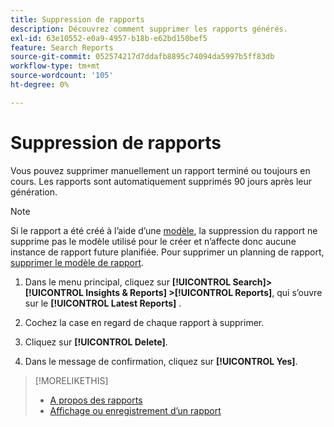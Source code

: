 ```yaml
---
title: Suppression de rapports
description: Découvrez comment supprimer les rapports générés.
exl-id: 63e10552-e0a9-4957-b18b-e62bd150bef5
feature: Search Reports
source-git-commit: 052574217d7ddafb8895c74094da5997b5ff83db
workflow-type: tm+mt
source-wordcount: '105'
ht-degree: 0%

---
```


# Suppression de rapports

Vous pouvez supprimer manuellement un rapport terminé ou toujours en cours. Les rapports sont automatiquement supprimés 90 jours après leur génération.

>[!NOTE]
>
>Si le rapport a été créé à l’aide d’une [modèle](/help/search-social-commerce/reports/automation/templates/template-about.md), la suppression du rapport ne supprime pas le modèle utilisé pour le créer et n’affecte donc aucune instance de rapport future planifiée. Pour supprimer un planning de rapport, [supprimer le modèle de rapport](/help/search-social-commerce/reports/automation/templates/template-delete.md).

1. Dans le menu principal, cliquez sur **[!UICONTROL Search]> [!UICONTROL Insights & Reports] >[!UICONTROL Reports]**, qui s’ouvre sur le **[!UICONTROL Latest Reports]** .

1. Cochez la case en regard de chaque rapport à supprimer.

1. Cliquez sur **[!UICONTROL Delete]**.

1. Dans le message de confirmation, cliquez sur **[!UICONTROL Yes]**.

>[!MORELIKETHIS]
>
>* [A propos des rapports](/help/search-social-commerce/reports/report-about.md)
>* [Affichage ou enregistrement d’un rapport](/help/search-social-commerce/reports/management/report-view-save.md)
